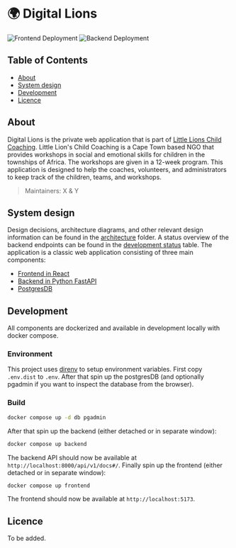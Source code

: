 # :earth_africa: Digital Lions 

![Frontend Deployment](https://github.com/Little-Lions/digital-lions/actions/workflows/backend.yml/badge.svg)
![Backend Deployment](https://github.com/Little-Lions/digital-lions/actions/workflows/frontend.yml/badge.svg)

## Table of Contents
- [About](#-about)
- [System design](#-system-design)
- [Development](#-development)
- [Licence](#-licence)


## About

Digital Lions is the private web application that is part of [Little Lions Child Coaching](https://littlelionschildcoaching.com/). Little Lion's Child Coaching is a Cape Town based NGO that provides workshops in social and emotional skills for children in the townships of Africa. The workshops are given in a 12-week program. This application is designed to help the coaches, volunteers, and administrators to keep track of the children, teams, and workshops. 

  > Maintainers: X & Y


## System design

Design decisions, architecture diagrams, and other relevant design information can be found in the [architecture](architecture) folder. A status overview of the backend endpoints can be found in the [development status](architecture/README.md) table.
The application is a classic web application consisting of three main components:
- [Frontend in React](frontend)
- [Backend in Python FastAPI](backend)
- [PostgresDB](architecture/decisions/00-inital-concept.md)


## Development

All components are dockerized and available in development locally with docker compose. 

### Environment

This project uses [direnv](https://direnv.net/) to setup environment variables. First copy `.env.dist` to `.env`. After that spin up the postgresDB (and optionally pgadmin if you want to inspect the database from the browser).

### Build
```bash
docker compose up -d db pgadmin
```
After that spin up the backend (either detached or in separate window):
```bash
docker compose up backend
```
The backend API should now be available at `http://localhost:8000/api/v1/docs#/`. Finally spin up the frontend (either detached or in separate window):
```bash
docker compose up frontend
```
The frontend should now be available at `http://localhost:5173`.


## Licence

To be added.
